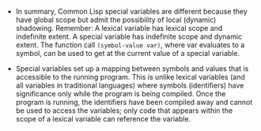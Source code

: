 * In summary, Common Lisp special variables are different because they have global scope but admit the possibility of local (dynamic) shadowing. Remember: A lexical variable has lexical scope and indefinite extent. A special variable has indefinite scope and dynamic extent. The function call `(symbol-value var)`, where var evaluates to a symbol, can be used to get at the current value of a special variable.

* Special variables set up a mapping between symbols and values that is accessible to the running program. This is unlike lexical variables (and all variables in traditional languages) where symbols (identifiers) have significance only while the program is being compiled. Once the program is running, the identifiers have been compiled away and cannot be used to access the variables; only code that appears within the scope of a lexical variable can reference the variable.
